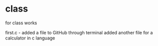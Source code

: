 # class
for class works

first.c - added a file to GitHub through terminal
added another file for a calculator in c language